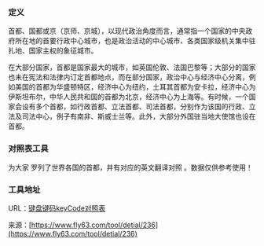 ### 定义
首都、国都或京（京师、京城），以现代政治角度而言，通常指一个国家的中央政府所在地的首要行政中心城市，也是政治活动的中心城市、各类国家级机关集中驻扎地、国家主权的象征城市。

在大部分国家，首都是国家最大的城市，如英国伦敦、法国巴黎等；大部分的国家也未在宪法和法律内订定首都地点，而在部分国家，政治中心与经济中心分离，例如美国的首都为华盛顿特区，经济中心为纽约，土耳其首都为安卡拉，经济中心为伊斯坦布尔，中华人民共和国的首都为北京，经济中心为上海等。有时候，一个国家会设有多个首都，如行政首都、立法首都、司法首都，分别作为该国的行政、立法及司法中心，例子有南非、斯威士兰等。此外，大部分外国驻当地大使馆也设在首都。

### 对照表工具
为大家 罗列了世界各国的首都，并有对应的英文翻译对照 。数据仅供参考使用！

### 工具地址
URL：[键盘键码keyCode对照表](https://www.fly63.com/tool/shoudu/)

来源：[https://www.fly63.com/tool/detial/236](https://www.fly63.com/tool/detial/236)